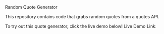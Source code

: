 Random Quote Generator 

This repository contains code that grabs random quotes from a quotes API.

To try out this quote generator, click the live demo below!
Live Demo Link: 
